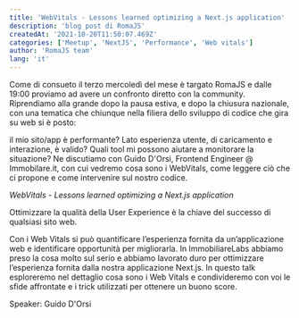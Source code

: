 ```yaml
---
title: 'WebVitals - Lessons learned optimizing a Next.js application'
description: 'blog post di RomaJS'
createdAt: '2021-10-20T11:50:07.469Z'
categories: ['Meetup', 'NextJS', 'Performance', 'Web vitals']
author: 'RomaJS team'
lang: 'it'
---
```


Come di consueto il terzo mercoledì del mese è targato RomaJS e dalle 19:00 proviamo ad avere un confronto diretto con la community.
Riprendiamo alla grande dopo la pausa estiva, e dopo la chiusura nazionale, con una tematica che chiunque nella filiera dello sviluppo di codice che gira su web si è posto:

il mio sito/app è performante? Lato esperienza utente, di caricamento e interazione, è valido? Quali tool mi possono aiutare a monitorare la situazione?
Ne discutiamo con Guido D'Orsi, Frontend Engineer @ Immobilare.it, con cui vedremo cosa sono i WebVitals, come leggere ciò che ci propone e come intervenire sul nostro codice.

_WebVitals - Lessons learned optimizing a Next.js application_

Ottimizzare la qualità della User Experience è la chiave del successo di qualsiasi sito web.

Con i Web Vitals si può quantificare l’esperienza fornita da un’applicazione web e identificare opportunità per migliorarla.
In ImmobiliareLabs abbiamo preso la cosa molto sul serio e abbiamo lavorato duro per ottimizzare l’esperienza fornita dalla nostra applicazione Next.js.
In questo talk esploreremo nel dettaglio cosa sono i Web Vitals e condivideremo con voi le sfide affrontate e i trick utilizzati per ottenere un buono score.

Speaker: Guido D'Orsi
